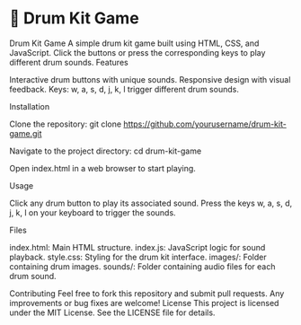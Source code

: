 # 🥁 Drum Kit Game

Drum Kit Game
A simple drum kit game built using HTML, CSS, and JavaScript. Click the buttons or press the corresponding keys to play different drum sounds.
Features

Interactive drum buttons with unique sounds.
Responsive design with visual feedback.
Keys: w, a, s, d, j, k, l trigger different drum sounds.

Installation

Clone the repository:
git clone https://github.com/yourusername/drum-kit-game.git


Navigate to the project directory:
cd drum-kit-game


Open index.html in a web browser to start playing.


Usage

Click any drum button to play its associated sound.
Press the keys w, a, s, d, j, k, l on your keyboard to trigger the sounds.

Files

index.html: Main HTML structure.
index.js: JavaScript logic for sound playback.
style.css: Styling for the drum kit interface.
images/: Folder containing drum images.
sounds/: Folder containing audio files for each drum sound.

Contributing
Feel free to fork this repository and submit pull requests. Any improvements or bug fixes are welcome!
License
This project is licensed under the MIT License. See the LICENSE file for details.

